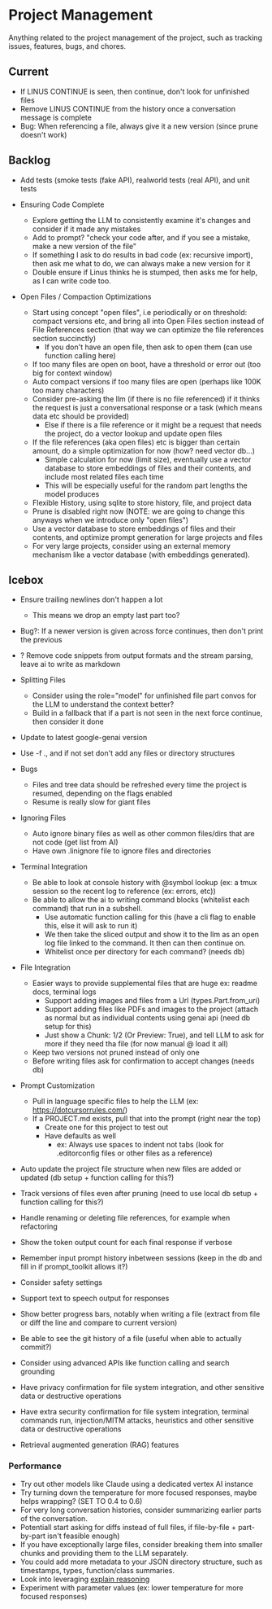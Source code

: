 # Project Management

Anything related to the project management of the project, such as tracking issues, features, bugs, and chores.

## Current

* If LINUS CONTINUE is seen, then continue, don't look for unfinished files
* Remove LINUS CONTINUE from the history once a conversation message is complete
* Bug: When referencing a file, always give it a new version (since prune doesn't work)

## Backlog

* Add tests (smoke tests (fake API), realworld tests (real API), and unit tests

* Ensuring Code Complete
    * Explore getting the LLM to consistently examine it's changes and consider if it made any mistakes
    * Add to prompt? "check your code after, and if you see a mistake, make a new version of the file"
    * If something I ask to do results in bad code (ex: recursive import), then ask me what to do, we can always make a new version for it
    * Double ensure if Linus thinks he is stumped, then asks me for help, as I can write code too.

* Open Files / Compaction Optimizations
    * Start using concept "open files", i.e periodically or on threshold: compact versions etc, and bring all into Open Files section instead of File References section (that way we can optimize the file references section succinctly)
        * If you don't have an open file, then ask to open them (can use function calling here)
    * If too many files are open on boot, have a threshold or error out (too big for context window)
    * Auto compact versions if too many files are open (perhaps like 100K too many characters)
    * Consider pre-asking the llm (if there is no file referenced) if it thinks the request is just a conversational response or a task (which means data etc should be provided)
        * Else if there is a file reference or it might be a request that needs the project, do a vector lookup and update open files
    * If the file references (aka open files) etc is bigger than certain amount, do a simple optimization for now (how? need vector db...)
        * Simple calculation for now (limit size), eventually use a vector database to store embeddings of files and their contents, and include most related files each time
        * This will be especially useful for the random part lengths the model produces
    * Flexible History, using sqlite to store history, file, and project data
    * Prune is disabled right now (NOTE: we are going to change this anyways when we introduce only "open files")
    * Use a vector database to store embeddings of files and their contents, and optimize prompt generation for large projects and files
    * For very large projects, consider using an external memory mechanism like a vector database (with embeddings generated).

## Icebox

* Ensure trailing newlines don't happen a lot
    * This means we drop an empty last part too?

* Bug?: If a newer version is given across force continues, then don't print the previous
* ? Remove code snippets from output formats and the stream parsing, leave ai to write as markdown

* Splitting Files
    * Consider using the role="model" for unfinished file part convos for the LLM to understand the context better?
    * Build in a fallback that if a part is not seen in the next force continue, then consider it done

* Update to latest google-genai version

* Use -f ., and if not set don't add any files or directory structures

* Bugs
    * Files and tree data should be refreshed every time the project is resumed, depending on the flags enabled
    * Resume is really slow for giant files

* Ignoring Files
    * Auto ignore binary files as well as other common files/dirs that are not code (get list from AI)
    * Have own .linignore file to ignore files and directories

* Terminal Integration
    * Be able to look at console history with @symbol lookup (ex: a tmux session so the recent log to reference (ex: errors, etc))
    * Be able to allow the ai to writing command blocks (whitelist each command) that run in a subshell.
        * Use automatic function calling for this (have a cli flag to enable this, else it will ask to run it)
        * We then take the sliced output and show it to the llm as an open log file linked to the command. It then can then continue on.
        * Whitelist once per directory for each command? (needs db)

* File Integration
    * Easier ways to provide supplemental files that are huge ex: readme docs, terminal logs
        * Support adding images and files from a Url (types.Part.from_uri)
        * Support adding files like PDFs and images to the project (attach as normal but as individual contents using genai api (need db setup for this)
        * Just show a Chunk: 1/2 (Or Preview: True), and tell LLM to ask for more if they need tha file (for now manual @ load it all)
    * Keep two versions not pruned instead of only one
    * Before writing files ask for confirmation to accept changes (needs db)

* Prompt Customization
    * Pull in language specific files to help the LLM (ex: https://dotcursorrules.com/)
    * If a PROJECT.md exists, pull that into the prompt (right near the top)
        * Create one for this project to test out
        * Have defaults as well
            * ex: Always use spaces to indent not tabs (look for .editorconfig files or other files as a reference)

* Auto update the project file structure when new files are added or updated (db setup + function calling for this?)
* Track versions of files even after pruning (need to use local db setup + function calling for this?)
* Handle renaming or deleting file references, for example when refactoring
* Show the token output count for each final response if verbose
* Remember input prompt history inbetween sessions (keep in the db and fill in if prompt_toolkit allows it?)
* Consider safety settings
* Support text to speech output for responses
* Show better progress bars, notably when writing a file (extract from file or diff the line and compare to current version)
* Be able to see the git history of a file (useful when able to actually commit?)
* Consider using advanced APIs like function calling and search grounding
* Have privacy confirmation for file system integration, and other sensitive data or destructive operations
* Have extra security confirmation for file system integration, terminal commands run, injection/MITM attacks, heuristics and other sensitive data or destructive operations
* Retrieval augmented generation (RAG) features

### Performance

* Try out other models like Claude using a dedicated vertex AI instance
* Try turning down the temperature for more focused responses, maybe helps wrapping? (SET TO 0.4 to 0.6)
* For very long conversation histories, consider summarizing earlier parts of the conversation.
* Potentiall start asking for diffs instead of full files, if file-by-file + part-by-part isn't feasible enough)
* If you have exceptionally large files, consider breaking them into smaller chunks and providing them to the LLM separately.
* You could add more metadata to your JSON directory structure, such as timestamps, types, function/class summaries.
* Look into leveraging [explain reasoning](https://cloud.google.com/vertex-ai/generative-ai/docs/learn/prompts/explain-reasoning)
* Experiment with parameter values (ex: lower temperature for more focused responses)
